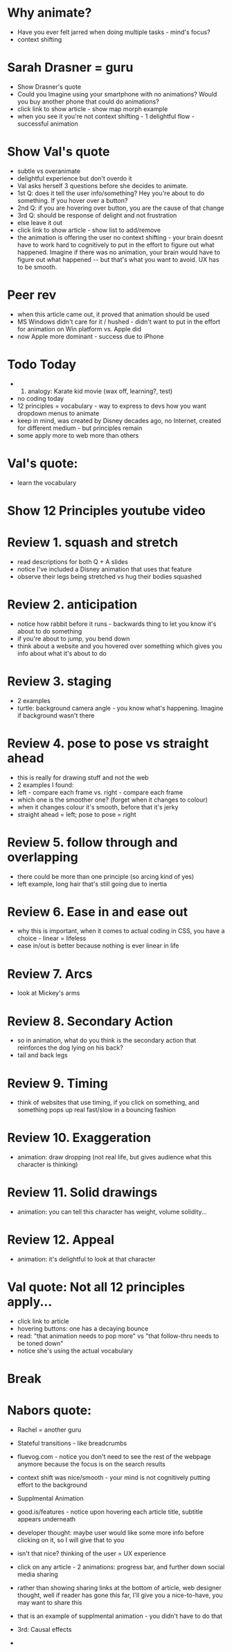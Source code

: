 # Why animate?

- Have you ever felt jarred when doing multiple tasks - mind's focus?
- context shifting

# Sarah Drasner = guru

- Show Drasner's quote
- Could you Imagine using your smartphone with no animations? Would you buy another phone that could do animations?
- click link to show article - show map morph example
- when you see it you're not context shifting - 1 delightful flow - successful animation

# Show Val's quote

- subtle vs overanimate
- delightful experience but don't overdo it
- Val asks herself 3 questions before she decides to animate.
- 1st Q: does it tell the user info/something? Hey you're about to do something. If you hover over a button?
- 2nd Q: if you are hovering over button, you are the cause of that change
- 3rd Q: should be response of delight and not frustration
- else leave it out
- click link to show article - show list to add/remove
- the animation is offering the user no context shifting - your brain doesnt have to work hard to cognitively to put in the effort to figure out what happened. Imagine if there was no animation, your brain would have to figure out what happened -- but that's what you want to avoid. UX has to be smooth.

# Peer rev

- when this article came out, it proved that animation should be used
- MS Windows didn't care for it / hushed - didn't want to put in the effort for animation on Win platform vs. Apple did
- now Apple more dominant - success due to iPhone

# Todo Today

- 1. analogy: Karate kid movie (wax off, learning?, test)
- no coding today
- 12 principles = vocabulary - way to express to devs how you want dropdown menus to animate
- keep in mind, was created by Disney decades ago, no Internet, created for different medium - but principles remain
- some apply more to web more than others

# Val's quote:

- learn the vocabulary

# Show 12 Principles youtube video

# Review 1. squash and stretch

- read descriptions for both Q + A slides
- notice I've included a Disney animation that uses that feature
- observe their legs being stretched vs hug their bodies squashed

# Review 2. anticipation

- notice how rabbit before it runs - backwards thing to let you know it's about to do something
- if you're about to jump, you bend down
- think about a website and you hovered over something which gives you info about what it's about to do

# Review 3. staging

- 2 examples
- turtle: background camera angle - you know what's happening. Imagine if background wasn't there

# Review 4. pose to pose vs straight ahead

- this is really for drawing stuff and not the web
- 2 examples I found:
- left - compare each frame vs. right - compare each frame
- which one is the smoother one? (forget when it changes to colour)
- when it changes colour it's smooth, before that it's jerky
- straight ahead = left; pose to pose = right

# Review 5. follow through and overlapping

- there could be more than one principle (so arcing kind of yes)
- left example, long hair that's still going due to inertia

# Review 6. Ease in and ease out

- why this is important, when it comes to actual coding in CSS, you have a choice - linear = lifeless
- ease in/out is better because nothing is ever linear in life

# Review 7. Arcs

- look at Mickey's arms

# Review 8. Secondary Action

- so in animation, what do you think is the secondary action that reinforces the dog lying on his back?
- tail and back legs

# Review 9. Timing

- think of websites that use timing, if you click on something, and something pops up real fast/slow in a bouncing fashion

# Review 10. Exaggeration

- animation: draw dropping (not real life, but gives audience what this character is thinking)

# Review 11. Solid drawings

- animation: you can tell this character has weight, volume solidity...

# Review 12. Appeal

- animation: it's delightful to look at that character

# Val quote: Not all 12 principles apply...

- click link to article
- hovering buttons: one has a decaying bounce
- read: "that animation needs to pop more" vs "that follow-thru needs to be toned down"
- notice she's using the actual vocabulary

# Break

# Nabors quote:

- Rachel = another guru
- Stateful transitions - like breadcrumbs
- fluevog.com - notice you don't need to see the rest of the webpage anymore because the focus is on the search results
- context shift was nice/smooth - your mind is not cognitively putting effort to the background

- Supplmental Animation
- good.is/features - notice upon hovering each article title, subtitle appears underneath
- developer thought: maybe user would like some more info before clicking on it, so I will give that to you
- isn't that nice? thinking of the user = UX experience
- click on any article - 2 animations: progress bar, and further down social media sharing
- rather than showing sharing links at the bottom of article, web designer thought, well if reader has gone this far, I'll give you a nice-to-have, you may want to share this
- that is an example of supplmental animation - you didn't have to do that

- 3rd: Causal effects
-
